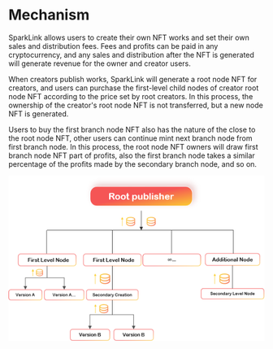 # Mechanism

SparkLink allows users to create their own NFT works and set their own sales and distribution fees. Fees and profits can be paid in any cryptocurrency, and any sales and distribution after the NFT is generated will generate revenue for the owner and creator users.

When creators publish works, SparkLink will generate a root node NFT for creators, and users can purchase the first-level child nodes of creator root node NFT according to the price set by root creators. In this process, the ownership of the creator's root node NFT is not transferred, but a new node NFT is generated.

Users to buy the first branch node NFT also has the nature of the close to the root node NFT, other users can continue mint next branch node from first branch node. In this process, the root node NFT owners will draw first branch node NFT part of profits, also the first branch node takes a similar percentage of the profits made by the secondary branch node, and so on.

![](<.gitbook/assets/image (7) (1).png>)
